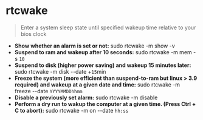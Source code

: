 # rtcwake
> Enter a system sleep state until specified wakeup time relative to your bios clock
- **Show whether an alarm is set or not:**
sudo rtcwake -m show -v
- **Suspend to ram and wakeup after 10 seconds:**
sudo rtcwake -m mem -s `10`
- **Suspend to disk (higher power saving) and wakeup 15 minutes later:**
sudo rtcwake -m disk --date +`15`min
- **Freeze the system (more efficient than suspend-to-ram but linux > 3.9 required) and wakeup at a given date and time:**
sudo rtcwake -m freeze --date `YYYYMMDDhhmm`
- **Disable a previously set alarm:**
sudo rtcwake -m disable
- **Perform a dry run to wakup the computer at a given time. (Press Ctrl + C to abort):**
sudo rtcwake -m on --date `hh:ss`
